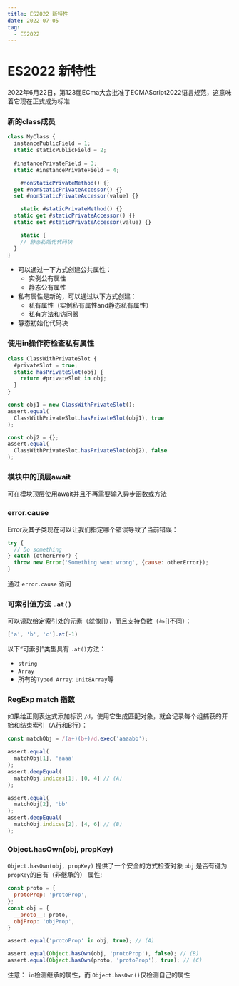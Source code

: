 ```yaml
---
title: ES2022 新特性
date: 2022-07-05
tag:
  - ES2022
---
```

# ES2022 新特性

2022年6月22日，第123届ECma大会批准了ECMAScript2022语言规范，这意味着它现在正式成为标准
### 新的class成员

```js
class MyClass {
  instancePublicField = 1;
  static staticPublicField = 2;
  
  #instancePrivateField = 3;
  static #instancePrivateField = 4;

	#nonStaticPrivateMethod() {}
  get #nonStaticPrivateAccessor() {}
  set #nonStaticPrivateAccessor(value) {}

	static #staticPrivateMethod() {}
  static get #staticPrivateAccessor() {}
  static set #staticPrivateAccessor(value) {}

	static {
    // 静态初始化代码块
  }
}
```



- 可以通过一下方式创建公共属性：
    -  实例公有属性
    - 静态公有属性
- 私有属性是新的，可以通过以下方式创建：
    - 私有属性（实例私有属性and静态私有属性）
    - 私有方法和访问器
- 静态初始化代码块



### 使用in操作符检查私有属性

```js
class ClassWithPrivateSlot {
  #privateSlot = true;
  static hasPrivateSlot(obj) {
    return #privateSlot in obj;
  }
}

const obj1 = new ClassWithPrivateSlot();
assert.equal(
  ClassWithPrivateSlot.hasPrivateSlot(obj1), true
);

const obj2 = {};
assert.equal(
  ClassWithPrivateSlot.hasPrivateSlot(obj2), false
);
```



### 模块中的顶层await

可在模块顶层使用await并且不再需要输入异步函数或方法



### error.cause

Error及其子类现在可以让我们指定哪个错误导致了当前错误：

```js
try {
  // Do something
} catch (otherError) {
  throw new Error('Something went wrong', {cause: otherError});
}
```

通过 `error.cause` 访问



### 可索引值方法 `.at()`

可以读取给定索引处的元素（就像[]），而且支持负数（与[]不同）：

```js
['a', 'b', 'c'].at(-1)
```

以下“可索引”类型具有 `.at()`方法：

- `string`
- `Array`
- 所有的`Typed Array`: `Unit8Array`等

### RegExp match 指数

如果给正则表达式添加标识 `/d`，使用它生成匹配对象，就会记录每个组捕获的开始和结束索引（A行和B行）：

```js
const matchObj = /(a+)(b+)/d.exec('aaaabb');

assert.equal(
  matchObj[1], 'aaaa'
);
assert.deepEqual(
  matchObj.indices[1], [0, 4] // (A)
);

assert.equal(
  matchObj[2], 'bb'
);
assert.deepEqual(
  matchObj.indices[2], [4, 6] // (B)
);
```



### Object.hasOwn(obj, propKey)

`Object.hasOwn(obj, propKey)` 提供了一个安全的方式检查对象 `obj` 是否有键为 `propKey`的自有（非继承的） 属性:

```js
const proto = {
  protoProp: 'protoProp',
};
const obj = {
  __proto__: proto,
  objProp: 'objProp',
}

assert.equal('protoProp' in obj, true); // (A)

assert.equal(Object.hasOwn(obj, 'protoProp'), false); // (B)
assert.equal(Object.hasOwn(proto, 'protoProp'), true); // (C)
```

 注意： `in`检测继承的属性，而 `Object.hasOwn()`仅检测自己的属性

